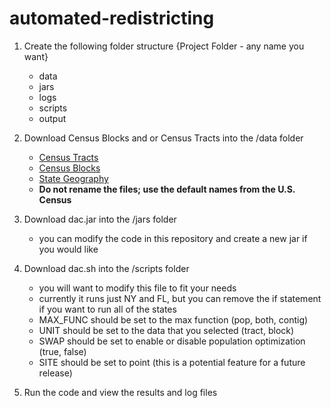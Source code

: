 # automated-redistricting

1. Create the following folder structure
  {Project Folder - any name you want}
      - data
      - jars
      - logs
      - scripts
      - output
2. Download Census Blocks and or Census Tracts into the /data folder
      - [Census Tracts](https://www.census.gov/cgi-bin/geo/shapefiles/index.php?year=2010&layergroup=Census+Tracts)
      - [Census Blocks](https://www.census.gov/cgi-bin/geo/shapefiles/index.php?year=2010&layergroup=Blocks)
      - [State Geography](https://www.census.gov/cgi-bin/geo/shapefiles/index.php?year=2010&layergroup=States+%28and+equivalent%29)
      - **Do not rename the files; use the default names from the U.S. Census**
3. Download dac.jar into the /jars folder
      - you can modify the code in this repository and create a new jar if you would like
4. Download dac.sh into the /scripts folder
      - you will want to modify this file to fit your needs
      - currently it runs just NY and FL, but you can remove the if statement if you want to run all of the states
      - MAX_FUNC should be set to the max function (pop, both, contig)
      - UNIT should be set to the data that you selected (tract, block)
      - SWAP should be set to enable or disable population optimization (true, false)
      - SITE should be set to point (this is a potential feature for a future release)
  
 5. Run the code and view the results and log files
